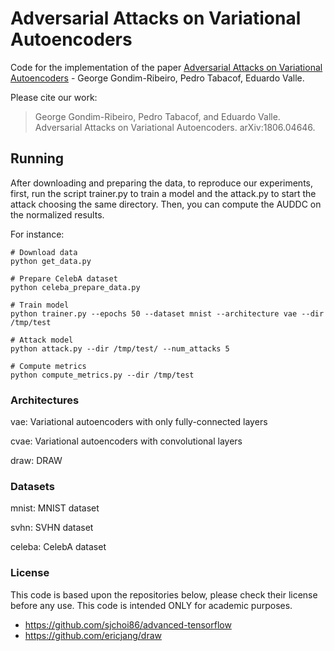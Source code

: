 # Adversarial Attacks on Variational Autoencoders

Code for the implementation of the paper [Adversarial Attacks on Variational Autoencoders](https://arxiv.org/abs/1806.04646) - George Gondim-Ribeiro, Pedro Tabacof, Eduardo Valle.

Please cite our work:
> George Gondim-Ribeiro, Pedro Tabacof, and Eduardo Valle. Adversarial Attacks on Variational Autoencoders. arXiv:1806.04646.

## Running

After downloading and preparing the data, to reproduce our experiments, first, run the script trainer.py to train a model and the attack.py to start the attack choosing the same directory. Then, you can compute the AUDDC on the normalized results.


For instance:
```
# Download data
python get_data.py

# Prepare CelebA dataset
python celeba_prepare_data.py

# Train model
python trainer.py --epochs 50 --dataset mnist --architecture vae --dir /tmp/test

# Attack model
python attack.py --dir /tmp/test/ --num_attacks 5

# Compute metrics
python compute_metrics.py --dir /tmp/test
```

### Architectures

vae: Variational autoencoders with only fully-connected layers

cvae: Variational autoencoders with convolutional layers

draw: DRAW


### Datasets

mnist: MNIST dataset

svhn: SVHN dataset

celeba: CelebA dataset

### License
This code is based upon the repositories below, please check their license before any use. This code is intended ONLY for academic purposes.
* https://github.com/sjchoi86/advanced-tensorflow
* https://github.com/ericjang/draw
